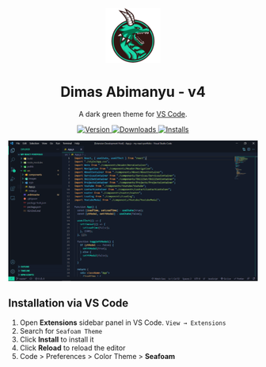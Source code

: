 <p align="center">
  <img alt="Halcyon Logo" src="https://raw.githubusercontent.com/dimasabimanyy/seafoam-theme/master/images/seafoam-logo.png" width="110" />
</p>

<h1 align="center">
  Dimas Abimanyu - v4
</h1>

<p align="center">A dark green theme for <a href="https://code.visualstudio.com/" target="_blank">VS Code</a>.</p>

<p align="center">
<a href="https://marketplace.visualstudio.com/items?itemName=DimasAbimanyu.seafoam-theme">
    <img alt="Version" src="https://vsmarketplacebadge.apphb.com/version/dimasabimanyu.seafoam-theme.svg">
  </a>
  
  <a href="https://marketplace.visualstudio.com/items?itemName=DimasAbimanyu.seafoam-theme">
    <img alt="Downloads" src="https://vsmarketplacebadge.apphb.com/downloads/dimasabimanyu.seafoam-theme.svg">
  </a>
  
  <a href="https://marketplace.visualstudio.com/items?itemName=DimasAbimanyu.seafoam-theme">
    <img alt="Installs" src="https://vsmarketplacebadge.apphb.com/installs/dimasabimanyu.seafoam-theme.svg">
  </a>
</p>
  
  ![demo](https://raw.githubusercontent.com/dimasabimanyy/seafoam-theme/master/images/demo.png)
  
  <h2 id="user-content-installation-via-vs-code" class="link-header">Installation via VS Code</h2>
  
<ol>
  <li>Open <strong>Extensions</strong> sidebar panel in VS Code. <code>View → Extensions</code></li>
  <li>Search for <code>Seafoam Theme</code></li>
  <li>Click <strong>Install</strong> to install it</li>
  <li>Click <strong>Reload</strong> to reload the editor</li>
  <li>Code &gt; Preferences &gt; Color Theme &gt; <strong>Seafoam</strong></li>
</ol>
